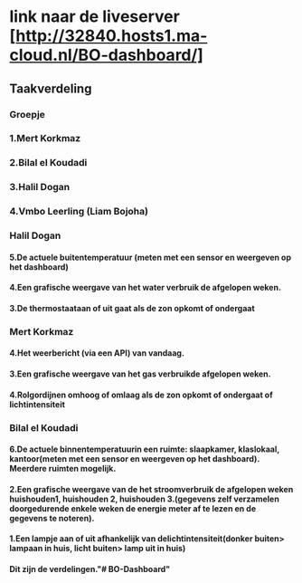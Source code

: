 
# link naar de liveserver [http://32840.hosts1.ma-cloud.nl/BO-dashboard/] 

## Taakverdeling

### Groepje
### 1.Mert Korkmaz
### 2.Bilal el Koudadi
### 3.Halil Dogan
### 4.Vmbo Leerling (Liam Bojoha)


### Halil Dogan
#### 5.De actuele buitentemperatuur (meten met een sensor en weergeven op het dashboard)
#### 4.Een grafische weergave van het water verbruik de afgelopen weken.
#### 3.De thermostaataan of uit gaat als de zon opkomt of ondergaat 


### Mert Korkmaz
#### 4.Het weerbericht (via een API) van vandaag.
#### 3.Een grafische weergave van het gas verbruikde afgelopen weken.
#### 4.Rolgordijnen omhoog of omlaag als de zon opkomt of ondergaat of lichtintensiteit

### Bilal el Koudadi
#### 6.De actuele binnentemperatuurin een ruimte: slaapkamer, klaslokaal, kantoor(meten met een sensor en weergeven op het dashboard). Meerdere ruimten mogelijk.
#### 2.Een grafische weergave van de het stroomverbruik de afgelopen weken huishouden1, huishouden 2, huishouden 3.(gegevens zelf verzamelen doorgedurende enkele weken de energie meter af te lezen en de gegevens te noteren).
#### 1.Een lampje aan of uit afhankelijk van delichtintensiteit(donker buiten> lampaan in huis, licht buiten> lamp uit in huis)



#### Dit zijn de verdelingen."# BO-Dashboard" 


